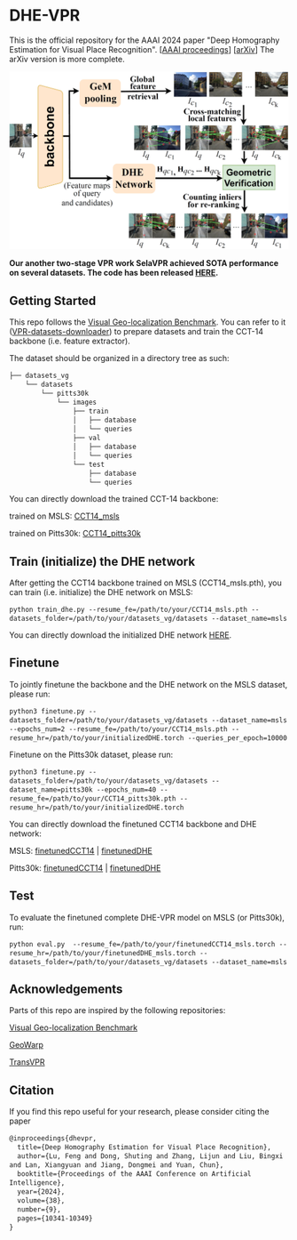 # DHE-VPR
This is the official repository for the AAAI 2024 paper "Deep Homography Estimation for Visual Place Recognition".
[[AAAI proceedings](https://ojs.aaai.org/index.php/AAAI/article/view/28901)] [[arXiv](https://arxiv.org/pdf/2402.16086.pdf)] The arXiv version is more complete.

<img src="image/pipeline.png" width="600px">

**Our another two-stage VPR work SelaVPR achieved SOTA performance on several datasets. The code has been released [HERE](https://github.com/Lu-Feng/SelaVPR).**

## Getting Started

This repo follows the [Visual Geo-localization Benchmark](https://github.com/gmberton/deep-visual-geo-localization-benchmark). You can refer to it ([VPR-datasets-downloader](https://github.com/gmberton/VPR-datasets-downloader)) to prepare datasets and train the CCT-14 backbone (i.e. feature extractor).

The dataset should be organized in a directory tree as such:

```
├── datasets_vg
    └── datasets
        └── pitts30k
            └── images
                ├── train
                │   ├── database
                │   └── queries
                ├── val
                │   ├── database
                │   └── queries
                └── test
                    ├── database
                    └── queries
```

You can directly download the trained CCT-14 backbone:

trained on MSLS: [CCT14_msls](https://drive.google.com/file/d/1kXGixMjU_imBu0Yq5cZVovBUx3MGyoZ8/view?usp=sharing)

trained on Pitts30k: [CCT14_pitts30k](https://drive.google.com/file/d/1CBrM9GwJeVgiGfNZVgBVLRoh3Jw5ZoWB/view?usp=sharing)

## Train (initialize) the DHE network

After getting the CCT14 backbone  trained on MSLS (CCT14_msls.pth), you can train (i.e. initialize) the DHE network on MSLS:

```
python train_dhe.py --resume_fe=/path/to/your/CCT14_msls.pth --datasets_folder=/path/to/your/datasets_vg/datasets --dataset_name=msls
```

You can directly download the initialized DHE network [HERE](https://drive.google.com/file/d/19TlUo7pkXweLIW0kzbaf7YVNofx50xQW/view?usp=sharing).

## Finetune

To jointly finetune the backbone and the DHE network on the MSLS dataset, please run:

```
python3 finetune.py --datasets_folder=/path/to/your/datasets_vg/datasets --dataset_name=msls --epochs_num=2 --resume_fe=/path/to/your/CCT14_msls.pth --resume_hr=/path/to/your/initializedDHE.torch --queries_per_epoch=10000
```

Finetune on the Pitts30k dataset, please run:

```
python3 finetune.py --datasets_folder=/path/to/your/datasets_vg/datasets --dataset_name=pitts30k --epochs_num=40 --resume_fe=/path/to/your/CCT14_pitts30k.pth --resume_hr=/path/to/your/initializedDHE.torch
```

You can directly download the finetuned CCT14 backbone and DHE network:

MSLS:  [finetunedCCT14](https://drive.google.com/file/d/1Fs-cc4lPn5XjfP_eVGUG8bQg7ZKZP88S/view?usp=sharing)  | [finetunedDHE](https://drive.google.com/file/d/1Ec2fCAd4c3jhzOXNuqKUkavUQ7eFCGxQ/view?usp=sharing)

Pitts30k:  [finetunedCCT14](https://drive.google.com/file/d/1GpjiNHn8ceMK8J3AyEhxbUIuDKlqJFQI/view?usp=sharing)  | [finetunedDHE](https://drive.google.com/file/d/1-8_14BG4uBr3X2zvHLlsoB3RYn8to3C3/view?usp=sharing)

## Test

To evaluate the finetuned complete DHE-VPR model on MSLS (or Pitts30k), run:

```
python eval.py  --resume_fe=/path/to/your/finetunedCCT14_msls.torch --resume_hr=/path/to/your/finetunedDHE_msls.torch --datasets_folder=/path/to/your/datasets_vg/datasets --dataset_name=msls
```

## Acknowledgements

Parts of this repo are inspired by the following repositories:

[Visual Geo-localization Benchmark](https://github.com/gmberton/deep-visual-geo-localization-benchmark)

[GeoWarp](https://github.com/gmberton/geo_warp)

[TransVPR](https://github.com/RuotongWANG/TransVPR-model-implementation)

## Citation

If you find this repo useful for your research, please consider citing the paper

```
@inproceedings{dhevpr,
  title={Deep Homography Estimation for Visual Place Recognition},
  author={Lu, Feng and Dong, Shuting and Zhang, Lijun and Liu, Bingxi and Lan, Xiangyuan and Jiang, Dongmei and Yuan, Chun},
  booktitle={Proceedings of the AAAI Conference on Artificial Intelligence},
  year={2024},
  volume={38}, 
  number={9}, 
  pages={10341-10349}
}
```
